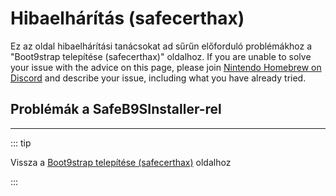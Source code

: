 # Hibaelhárítás (safecerthax)

Ez az oldal hibaelhárítási tanácsokat ad sűrűn előforduló problémákhoz a "Boot9strap telepítése (safecerthax)" oldalhoz. If you are unable to solve your issue with the advice on this page, please join [Nintendo Homebrew on Discord](https://discord.gg/MWxPgEp) and describe your issue, including what you have already tried.

## Problémák a SafeB9SInstaller-rel

<!--@include: ./_include/troubleshooting-sb9si-bin.md -->

<!--@include: ./_include/troubleshooting-sb9si-common.md -->

<!--@include: ./_include/troubleshooting-get-help-common.md -->

---

::: tip

Vissza a [Boot9strap telepítése (safecerthax)](installing-boot9strap-\(safecerthax\)) oldalhoz

:::

<!--@include: ./_include/troubleshooting-return.md -->
